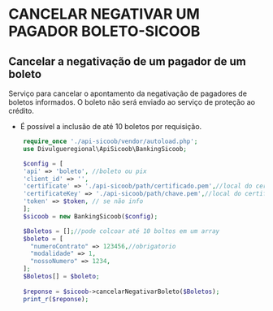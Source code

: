 # CANCELAR NEGATIVAR UM PAGADOR BOLETO-SICOOB

## Cancelar a negativação de um pagador de um boleto
Serviço para cancelar o apontamento da negativação de pagadores de boletos informados. O boleto não será enviado ao serviço de proteção ao crédito.<br>
* É possível a inclusão de até 10 boletos por requisição.

```php
    require_once './api-sicoob/vendor/autoload.php';
    use Divulgueregional\ApiSicoob\BankingSicoob;

    $config = [
    'api' => 'boleto', //boleto ou pix
    'client_id' => '',
    'certificate' => './api-sicoob/path/certificado.pem',//local do certificado crt
    'certificateKey' => './api-sicoob/path/chave.pem',//local do certificado key
    'token' => $token, // se não info
    ];
    $sicoob = new BankingSicoob($config);

    $Boletos = [];//pode colcoar até 10 boltos em um array
    $boleto = [
      "numeroContrato" => 123456,//obrigatorio
      "modalidade" => 1,
      "nossoNumero" => 1234,
    ];
    $Boletos[] = $boleto;
 
    $reponse = $sicoob->cancelarNegativarBoleto($Boletos);
    print_r($reponse);
 
```